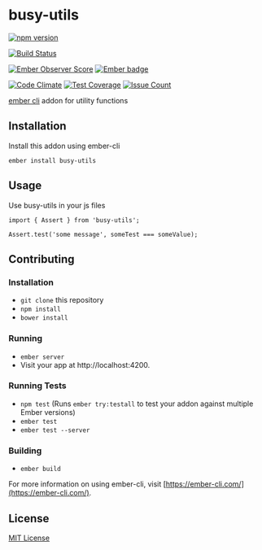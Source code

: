 busy-utils
==============================================================================

[![npm version](https://badge.fury.io/js/busy-utils.svg)](https://badge.fury.io/js/busy-utils)

[![Build Status](https://travis-ci.org/busybusy/webapp-busy-utils.svg?branch=master)](https://travis-ci.org/busybusy/webapp-busy-utils)

[![Ember Observer Score](https://emberobserver.com/badges/busy-utils.svg)](https://emberobserver.com/addons/busy-utils)
[![Ember badge][ember-badge]][embadge]

[![Code Climate](https://codeclimate.com/github/busybusy/webapp-busy-utils/badges/gpa.svg)](https://codeclimate.com/github/busybusy/webapp-busy-utils)
[![Test Coverage](https://codeclimate.com/github/busybusy/webapp-busy-utils/badges/coverage.svg)](https://codeclimate.com/github/busybusy/webapp-busy-utils/coverage)
[![Issue Count](https://codeclimate.com/github/busybusy/webapp-busy-utils/badges/issue_count.svg)](https://codeclimate.com/github/busybusy/webapp-busy-utils)

[ember cli](https://ember-cli.com/) addon for utility functions

Installation
------------------------------------------------------------------------------

Install this addon using ember-cli
```
ember install busy-utils
```

Usage
------------------------------------------------------------------------------

Use busy-utils in your js files
```
import { Assert } from 'busy-utils';

Assert.test('some message', someTest === someValue);
```

Contributing
------------------------------------------------------------------------------

### Installation

* `git clone` this repository
* `npm install`
* `bower install`

### Running

* `ember server`
* Visit your app at http://localhost:4200.

### Running Tests

* `npm test` (Runs `ember try:testall` to test your addon against multiple Ember versions)
* `ember test`
* `ember test --server`

### Building

* `ember build`

For more information on using ember-cli, visit [https://ember-cli.com/](https://ember-cli.com/).


License
------------------------------------------------------------------------------

[MIT License](https://opensource.org/licenses/mit-license.php)

[embadge]: http://embadge.io/
[ember-badge]: http://embadge.io/v1/badge.svg?start=2.13.2
